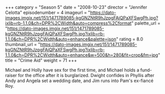 +++
category = "Season 5"
date = "2008-10-23"
director = "Jennifer Celotta"
episodenumber = 4
imageurl = "https://dato-images.imgix.net/151/1471789085-kgGNZNtR9hJzpgFAiQPaXFSwgPh.jpg?ixlib=rb-1.1.0&ch=DPR%2CWidth&auto=compress%2Cformat"
palette_url = "https://dato-images.imgix.net/151/1471789085-kgGNZNtR9hJzpgFAiQPaXFSwgPh.jpg?ixlib=rb-1.1.0&ch=DPR%2CWidth&auto=enhance&palette=json"
rating = 8.0
thumbnail_url = "https://dato-images.imgix.net/151/1471789085-kgGNZNtR9hJzpgFAiQPaXFSwgPh.jpg?ixlib=rb-1.1.0&ch=DPR%2CWidth&auto=enhance&w=500&h=280&fit=crop&fm=jpg"
title = "Crime Aid"
weight = 71
+++

Michael and Holly have sex for the first time, and Michael holds a fund-raiser for the office after it is burglarized. Dwight confides in Phyllis after Andy and Angela set a wedding date, and Jim runs into Pam's ex-fiancé Roy.